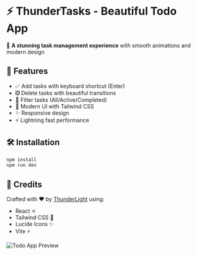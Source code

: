 # ⚡ ThunderTasks - Beautiful Todo App 

🌈 **A stunning task management experience** with smooth animations and modern design

## 🚀 Features

- ✅ Add tasks with keyboard shortcut (Enter)
- ❎ Delete tasks with beautiful transitions
- 🎨 Filter tasks (All/Active/Completed)
- 💅 Modern UI with Tailwind CSS
- ✨ Responsive design
- ⚡ Lightning fast performance

## 🛠️ Installation

```bash
npm install
npm run dev
```

## 📝 Credits

Crafted with ❤️ by [ThunderLight](https://github.com/thunderlight) using:

- React ⚛️
- Tailwind CSS 🎨
- Lucide Icons ✨
- Vite ⚡

![Todo App Preview](https://images.unsplash.com/photo-1559038465-e0ca2910a5b1?ixlib=rb-1.2.1&auto=format&fit=crop&w=800&q=80)
